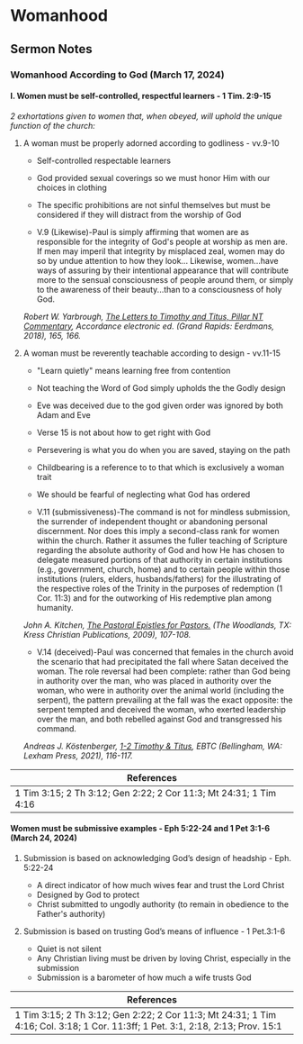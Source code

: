 # Womanhood

## Sermon Notes

### Womanhood According to God (March 17, 2024)

#### I. Women must be self-controlled, respectful learners - 1 Tim. 2:9-15

_2 exhortations given to women that, when obeyed, will uphold the unique function of the church:_

1. A woman must be properly adorned according to godliness - vv.9-10

    - Self-controlled respectable learners

    - God provided sexual coverings so we must honor Him with our choices in clothing

    - The specific prohibitions are not sinful themselves but must be considered if they will distract from the worship of God

    - V.9 (Likewise)-Paul is simply affirming that women are as responsible for the integrity of God's people at worship as men are. If men may imperil that integrity by misplaced zeal, women may do so by undue attention to how they look... Likewise, women...have ways of assuring by their intentional appearance that will contribute more to the sensual consciousness of people around them, or simply to the awareness of their beauty...than to a consciousness of holy God.

    _Robert W. Yarbrough, <u>The Letters to Timothy and Titus, Pillar NT Commentary</u>, Accordance electronic ed. (Grand Rapids: Eerdmans, 2018), 165, 166._

1. A woman must be reverently teachable according to design - vv.11-15

    - "Learn quietly" means learning free from contention

    - Not teaching the Word of God simply upholds the the Godly design

    - Eve was deceived due to the god given order was ignored by both Adam and Eve

    - Verse 15 is not about how to get right with God

    - Persevering is what you do when you are saved, staying on the path

    - Childbearing is a reference to to that which is exclusively a woman trait

    - We should be fearful of neglecting what God has ordered

    - V.11 (submissiveness)-The command is not for mindless submission, the surrender of independent thought or abandoning personal discernment. Nor does this imply a second-class rank for women within the church. Rather it assumes the fuller teaching of Scripture regarding the absolute authority of God and how He has chosen to delegate measured portions of that authority in certain institutions (e.g., government, church, home) and to certain people within those institutions (rulers, elders, husbands/fathers) for the illustrating of the respective roles of the Trinity in the purposes of redemption (1 Cor. 11:3) and for the outworking of His redemptive plan among humanity.

    _John A. Kitchen, <u>The Pastoral Epistles for Pastors.</u> (The Woodlands, TX: Kress Christian Publications, 2009), 107-108._

    - V.14 (deceived)-Paul was concerned that females in the church avoid the scenario that had precipitated the fall where Satan deceived the woman. The role reversal had been complete: rather than God being in authority over the man, who was placed in authority over the woman, who were in authority over the animal world (including the serpent), the pattern prevailing at the fall was the exact opposite: the serpent tempted and deceived the woman, who exerted leadership over the man, and both rebelled against God and transgressed his command.

    _Andreas J. Köstenberger, <u>1-2 Timothy & Titus</u>, EBTC (Bellingham, WA: Lexham Press, 2021), 116-117._

|References|
|-|
|1 Tim 3:15; 2 Th 3:12; Gen 2:22; 2 Cor 11:3; Mt 24:31; 1 Tim 4:16|

#### Women must be submissive examples - Eph 5:22-24 and 1 Pet 3:1-6 (March 24, 2024)

1. Submission is based on acknowledging God’s design of headship - Eph. 5:22-24

    - A direct indicator of how much wives fear and trust the Lord Christ
    - Designed by God to protect
    - Christ submitted to ungodly authority (to remain in obedience to the Father's authority)

1. Submission is based on trusting God’s means of influence - 1 Pet.3:1-6

    - Quiet is not silent
    - Any Christian living must be driven by loving Christ, especially in the submission
    - Submission is a barometer of how much a wife trusts God

|References|
|-|
|1 Tim 3:15; 2 Th 3:12; Gen 2:22; 2 Cor 11:3; Mt 24:31; 1 Tim 4:16; Col. 3:18; 1 Cor. 11:3ff; 1 Pet. 3:1, 2:18, 2:13; Prov. 15:1|
